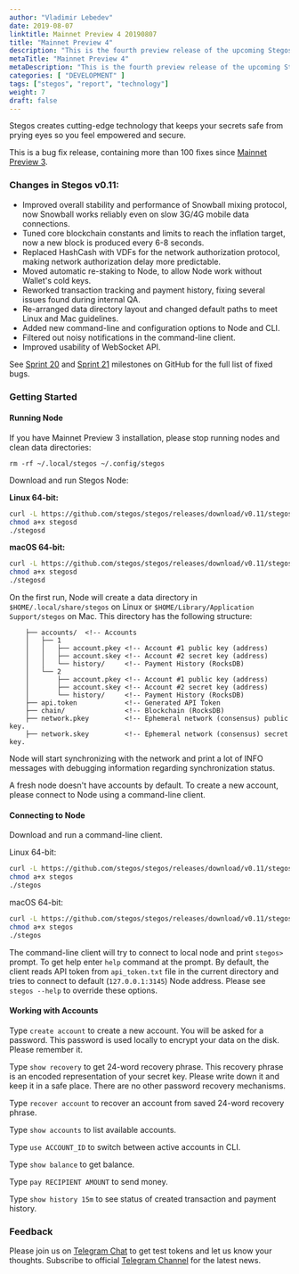 ```yaml
---
author: "Vladimir Lebedev"
date: 2019-08-07
linktitle: Mainnet Preview 4 20190807
title: "Mainnet Preview 4"
description: "This is the fourth preview release of the upcoming Stegos mainnet."
metaTitle: "Mainnet Preview 4"
metaDescription: "This is the fourth preview release of the upcoming Stegos mainnet."
categories: [ "DEVELOPMENT" ]
tags: ["stegos", "report", "technology"]
weight: 7
draft: false
---
```

Stegos creates cutting-edge technology that keeps your secrets safe from prying eyes so you feel empowered and secure.

This is a bug fix release, containing more than 100 fixes since [Mainnet Preview 3](https://github.com/stegos/stegos/releases/tag/v0.10).

### Changes in Stegos v0.11:

- Improved overall stability and performance of Snowball mixing protocol, now Snowball works reliably even on slow 3G/4G mobile data connections.
- Tuned core blockchain constants and limits to reach the inflation target, now a new block is produced every 6-8 seconds.
- Replaced HashCash with VDFs for the network authorization protocol, making network authorization delay more predictable.
- Moved automatic re-staking to Node, to allow Node work without Wallet's cold keys.
- Reworked transaction tracking and payment history, fixing several issues found during internal QA.
- Re-arranged data directory layout and changed default paths to meet Linux and Mac guidelines.
- Added new command-line and configuration options to Node and CLI.
- Filtered out noisy notifications in the command-line client.
- Improved usability of WebSocket API.

See [Sprint 20](https://github.com/stegos/stegos/milestone/21?closed=1) and [Sprint 21](https://github.com/stegos/stegos/milestone/22?closed=1) milestones on GitHub for the full list of fixed bugs.

### Getting Started

#### Running Node

If you have Mainnet Preview 3 installation, please stop running nodes and clean data directories:

```
rm -rf ~/.local/stegos ~/.config/stegos
```

Download and run Stegos Node:

**Linux 64-bit:**

```bash
curl -L https://github.com/stegos/stegos/releases/download/v0.11/stegosd-linux-x64 -o stegosd
chmod a+x stegosd
./stegosd
```

**macOS 64-bit:**

```bash
curl -L https://github.com/stegos/stegos/releases/download/v0.11/stegosd-macos-x64 -o stegosd
chmod a+x stegosd
./stegosd
```

On the first run, Node will create a data directory in `$HOME/.local/share/stegos` on Linux or `$HOME/Library/Application Support/stegos` on Mac. This directory has the following structure:


```
    ├── accounts/  <!-- Accounts
    │   ├── 1
    │   │   ├── account.pkey <!-- Account #1 public key (address)
    │   │   ├── account.skey <!-- Account #2 secret key (address)
    │   │   └── history/     <!-- Payment History (RocksDB)
    │   └── 2
    │       ├── account.pkey <!-- Account #1 public key (address)
    │       ├── account.skey <!-- Account #2 secret key (address)
    │       └── history/     <!-- Payment History (RocksDB)
    ├── api.token            <!-- Generated API Token
    ├── chain/               <!-- Blockchain (RocksDB)
    ├── network.pkey         <!-- Ephemeral network (consensus) public key.
    ├── network.skey         <!-- Ephemeral network (consensus) secret key.
```

Node will start synchronizing with the network and print a lot of INFO messages with debugging information regarding synchronization status.

A fresh node doesn't have accounts by default. To create a new account, please connect to Node using a command-line client.

#### Connecting to Node

Download and run a command-line client.

Linux 64-bit:

```bash
curl -L https://github.com/stegos/stegos/releases/download/v0.11/stegos-linux-x64 -o stegos
chmod a+x stegos
./stegos
```

macOS 64-bit:

```bash
curl -L https://github.com/stegos/stegos/releases/download/v0.11/stegos-macos-x64 -o stegos
chmod a+x stegos
./stegos
```

The command-line client will try to connect to local node and print `stegos>` prompt. To get help enter `help` command at the prompt. By default, the client reads API token from `api_token.txt` file in the current directory and tries to connect to default (`127.0.0.1:3145`) Node address. Please see `stegos --help` to override these options.

#### Working with Accounts

Type `create account` to create a new account. You will be asked for a password. This password is used locally to encrypt your data on the disk. Please remember it.

Type `show recovery` to get 24-word recovery phrase. This recovery phrase is an encoded representation of your secret key. Please write down it and keep it in a safe place. There are no other password recovery mechanisms.

Type `recover account` to recover an account from saved 24-word recovery phrase.

Type `show accounts` to list available accounts.

Type `use ACCOUNT_ID` to switch between active accounts in CLI.

Type `show balance` to get balance.

Type `pay RECIPIENT AMOUNT` to send money.

Type `show history 15m` to see status of created transaction and payment history.

### Feedback

Please join us on [Telegram Chat](https://stg.to/tgc) to get test tokens and let us know your thoughts.
Subscribe to official [Telegram Channel](https://stg.to/tgn) for the latest news.
